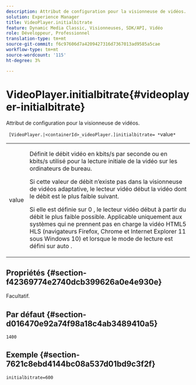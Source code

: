 ```yaml
---
description: Attribut de configuration pour la visionneuse de vidéos.
solution: Experience Manager
title: VideoPlayer.initialbitrate
feature: Dynamic Media Classic, Visionneuses, SDK/API, Vidéo
role: Développeur, Professionnel
translation-type: tm+mt
source-git-commit: f6c97606d7a4209427316d7367013ad9585a5cae
workflow-type: tm+mt
source-wordcount: '115'
ht-degree: 3%

---
```



# VideoPlayer.initialbitrate{#videoplayer-initialbitrate}

Attribut de configuration pour la visionneuse de vidéos.

` [VideoPlayer.|<containerId>_videoPlayer.]initialbitrate= *`value`*`

<table id="table_C616483932C2482CA9794DDD7313FD7C"> 
 <tbody> 
  <tr> 
   <td colname="col1"> <p> <span class="codeph"> value  </span> </p> </td> 
   <td colname="col2"> <p>Définit le débit vidéo en kbits/s par seconde ou en kbits/s utilisé pour la lecture initiale de la vidéo sur les ordinateurs de bureau. </p> <p>Si cette valeur de débit n’existe pas dans la visionneuse de vidéos adaptative, le lecteur vidéo début la vidéo dont le débit est le plus faible suivant. </p> <p>Si elle est définie sur <span class="codeph"> 0 </span>, le lecteur vidéo début à partir du débit le plus faible possible. Applicable uniquement aux systèmes qui ne prennent pas en charge la vidéo HTML5 HLS (navigateurs Firefox, Chrome et Internet Explorer 11 sous Windows 10) et lorsque le mode de lecture est défini sur <span class="codeph"> auto </span>. </p> </td> 
  </tr> 
 </tbody> 
</table>

## Propriétés {#section-f42369774e2740dcb399626a0e4e930e}

Facultatif.

## Par défaut {#section-d016470e92a74f98a18c4ab3489410a5}

`1400`

## Exemple {#section-7621c8ebd4144bc08a537d01bd9c3f2f}

```
initialbitrate=600
```

